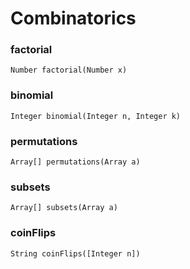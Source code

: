 # Combinatorics

### factorial
`Number factorial(Number x)`

### binomial
`Integer binomial(Integer n, Integer k)`

### permutations
`Array[] permutations(Array a)`

### subsets
`Array[] subsets(Array a)`

### coinFlips
`String coinFlips([Integer n])`
